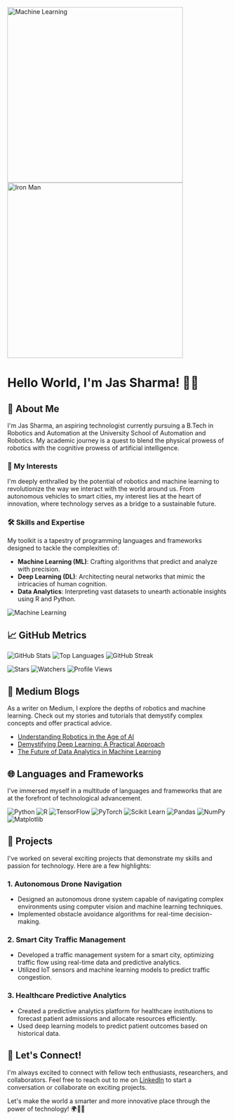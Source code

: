 <!-- Include the additional GIF at the top -->
<img src="http://tinyurl.com/4bdudy9e" alt="Machine Learning" width="400"/> <img src="https://media.tenor.com/1hIfOVIolbMAAAAM/iron-man-tony-stark.gif" alt="Iron Man" width="400"/>




# Hello World, I'm Jas Sharma! 👨‍💻

## 🚀 About Me
I'm Jas Sharma, an aspiring technologist currently pursuing a B.Tech in Robotics and Automation at the University School of Automation and Robotics. My academic journey is a quest to blend the physical prowess of robotics with the cognitive prowess of artificial intelligence.

### 💼 My Interests
I'm deeply enthralled by the potential of robotics and machine learning to revolutionize the way we interact with the world around us. From autonomous vehicles to smart cities, my interest lies at the heart of innovation, where technology serves as a bridge to a sustainable future.

### 🛠️ Skills and Expertise
My toolkit is a tapestry of programming languages and frameworks designed to tackle the complexities of:
- **Machine Learning (ML)**: Crafting algorithms that predict and analyze with precision.
- **Deep Learning (DL)**: Architecting neural networks that mimic the intricacies of human cognition.
- **Data Analytics**: Interpreting vast datasets to unearth actionable insights using R and Python.

<!-- Include the GIF in the middle of the profile -->
![Machine Learning](https://i.pinimg.com/originals/9b/2b/2a/9b2b2a3a89e55d72d0bd6657cf7c6fd2.gif)

## 📈 GitHub Metrics

![GitHub Stats](https://github-readme-stats.vercel.app/api?username=CreateJas&show_icons=true&theme=radical)
![Top Languages](https://github-readme-stats.vercel.app/api/top-langs/?username=CreateJas&theme=radical&layout=compact)
![GitHub Streak](https://github-readme-streak-stats.herokuapp.com/?user=CreateJas&theme=radical)

![Stars](https://img.shields.io/github/stars/CreateJas/Sentinel-Mark-2?style=social)
![Watchers](https://img.shields.io/github/watchers/CreateJas/Sentinel-Mark-2?style=social)
![Profile Views](https://komarev.com/ghpvc/?username=CreateJas&color=blue&style=flat-square&label=Profile+Views&color=success&logo=github&logoColor=white&labelColor=blue)

## 📝 Medium Blogs
As a writer on Medium, I explore the depths of robotics and machine learning. Check out my stories and tutorials that demystify complex concepts and offer practical advice.

- [Understanding Robotics in the Age of AI](#)
- [Demystifying Deep Learning: A Practical Approach](#)
- [The Future of Data Analytics in Machine Learning](#)

## 🌐 Languages and Frameworks
I've immersed myself in a multitude of languages and frameworks that are at the forefront of technological advancement.

![Python](https://img.shields.io/badge/Python-3776AB?logo=python&logoColor=white)
![R](https://img.shields.io/badge/R-276DC3?logo=r&logoColor=white)
![TensorFlow](https://img.shields.io/badge/TensorFlow-FF6F00?logo=TensorFlow&logoColor=white)
![PyTorch](https://img.shields.io/badge/PyTorch-EE4C2C?logo=PyTorch&logoColor=white)
![Scikit Learn](https://img.shields.io/badge/scikit_learn-F7931E?logo=scikit-learn&logoColor=white)
![Pandas](https://img.shields.io/badge/pandas-150458?logo=pandas&logoColor=white)
![NumPy](https://img.shields.io/badge/NumPy-013243?logo=numpy&logoColor=white)
![Matplotlib](https://img.shields.io/badge/Matplotlib-2671a3?logo=matplotlib&logoColor=white)

## 🎯 Projects
I've worked on several exciting projects that demonstrate my skills and passion for technology. Here are a few highlights:

### 1. Autonomous Drone Navigation
   - Designed an autonomous drone system capable of navigating complex environments using computer vision and machine learning techniques.
   - Implemented obstacle avoidance algorithms for real-time decision-making.

### 2. Smart City Traffic Management
   - Developed a traffic management system for a smart city, optimizing traffic flow using real-time data and predictive analytics.
   - Utilized IoT sensors and machine learning models to predict traffic congestion.

### 3. Healthcare Predictive Analytics
   - Created a predictive analytics platform for healthcare institutions to forecast patient admissions and allocate resources efficiently.
   - Used deep learning models to predict patient outcomes based on historical data.

## 🌟 Let's Connect!
I'm always excited to connect with fellow tech enthusiasts, researchers, and collaborators. Feel free to reach out to me on [LinkedIn](https://www.linkedin.com/in/jas-sharma-217614233) to start a conversation or collaborate on exciting projects.

Let's make the world a smarter and more innovative place through the power of technology! 🌍🤖💡

